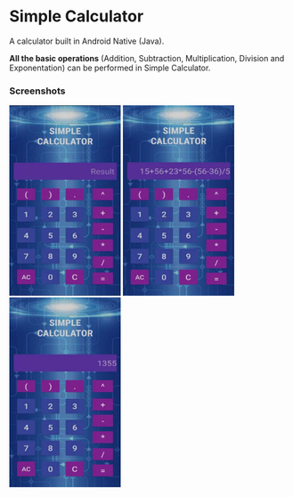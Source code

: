 # Simple Calculator
A calculator built in Android Native (Java).

__All the basic operations__ (Addition, Subtraction, Multiplication, Division and Exponentation) can be performed in Simple Calculator.

### Screenshots
<img src="screenshots/1.jpg" width="200"> 
<img src="screenshots/2.jpg" width="200"> 
<img src="screenshots/3.jpg" width="200"> 
